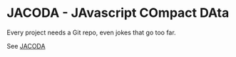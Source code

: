 JACODA - JAvascript COmpact DAta
================================

Every project needs a Git repo, even jokes that go too far.

See [JACODA](https://osric.com/jacoda/)
